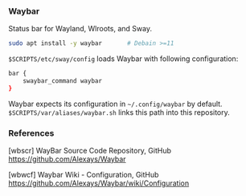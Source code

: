 ### Waybar

Status bar for Wayland, Wlroots, and Sway.

```bash
sudo apt install -y waybar       # Debain >=11
```

`$SCRIPTS/etc/sway/config` loads Waybar with following configuration:

```sh
bar {
    swaybar_command waybar
}
```

Waybar expects its configuration in `~/.config/waybar` by default.
`$SCRIPTS/var/aliases/waybar.sh` links this path into this repository.

### References

[wbscr] WayBar Source Code Repository, GitHub  
<https://github.com/Alexays/Waybar>

[wbwcf] Waybar Wiki - Configuration, GitHub  
<https://github.com/Alexays/Waybar/wiki/Configuration>
